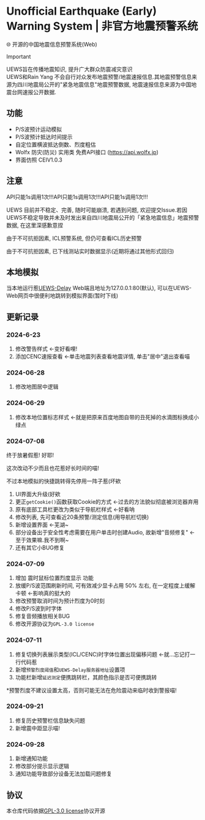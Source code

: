 # Unofficial Earthquake (Early) Warning System | 非官方地震预警系统
🌐 开源的中国地震信息预警系统(Web)

> [!IMPORTANT]
> UEWS旨在传播地震知识, 提升广大群众防震减灾意识 \
> UEWS和Rain Yang 不会自行对众发布地震预警/地震速报信息.其地震预警信息来源为四川地震局公开的"紧急地震信息"地震预警数据, 地震速报信息来源为中国地震台网速报公开数据.

## 功能
- P/S波预计运动模拟
- P/S波预计抵达时间提示
- 自定位置横波抵达倒数、烈度粗估
- Wolfx 防灾(防災) 实用类 免费API接口 (https://api.wolfx.jp)
- 界面仿照 CEIV1.0.3

## 注意

API只能1s调用1次!!!API只能1s调用1次!!!API只能1s调用1次!!!

UEWS 目前并不稳定、完善, 随时可能崩溃, 若遇到问题, 欢迎提交Issue.若因UEWS不稳定导致并未及时发出来自四川地震局公开的「紧急地震信息」地震预警数据, 在这里深感歉意捏

由于不可抗拒因素, ICL预警系统, 但仍可查看ICL历史预警

由于不可抗拒因素, 已下线测站实时数据显示(近期将通过其他形式回归)

## 本地模拟
当本地运行惹[UEWS-Delay](https://github.com/RainYangty/UEWS-Delay) Web端且地址为127.0.0.1:80(默认), 可以在UEWS-Web网页中很便利地跳转到模拟界面(暂时下线)

## 更新记录

### 2024-6-23

1. 修改警告样式 <-变好看哩!
2. 添加CENC速报查看 <-单击地震列表查看地震详情, 单击"居中"退出查看喵

### 2024-06-28

1. 修改地图居中逻辑

### 2024-06-29

1. 修改本地位置标志样式 <-就是把原来百度地图自带的丑死掉的水滴图标换成小绿点

### 2024-07-08

终于放暑假惹! 好耶!

这次改动不少而且也花惹好长时间的喵!

不过本地模拟的快捷跳转得先停用一阵子惹(坏欸

1. UI界面大升级(好欸
2. 更正`getCookie()`函数获取Cookie的方式 <-过去的方法貌似彻底被浏览器弃用
3. 原有底部工具栏更改为类似于导航栏样式 <-好看呐
4. 修改列表, 先可查看近20条预警/测定信息(用导航栏切换)
5. 新增设置界面 <-芜湖~
6. 部分设备出于安全性考虑需要在用户单击时创建Audio, 故新增"音频修复" <-至于效果嘛.我不到啊~
7. 还有其它小BUG修复

### 2024-07-09

1. 增加 震时鼠标位置烈度显示 功能
2. 放缓P/S波范围刷新时间, 可有效减少显卡占用 50% 左右, 在一定程度上缓解卡顿 <-影响真的挺大的
3. 修改预警取消时间为预计烈度为0时刻
4. 修改P/S波到时字体
5. 修复音频播放相关BUG
6. 修改开源协议为`GPL-3.0 license`

### 2024-07-11

1. 修复切换列表展示类型(ICL/CENC)时字体位置出现偏移问题 <-就...忘记打一行代码惹
2. 新增`预警烈度阈值`和`UEWS-Delay服务器地址`设置项
3. 功能栏新增`延迟测定`便携跳转栏，其颜色指示是否可便携跳转

*预警烈度不建议设置太高，否则可能无法在危险震动来临时收到警报喵!

### 2024-09-21

1. 修复历史预警栏信息缺失问题
2. 新增震中距显示喵!

### 2024-09-28

1. 新增通知功能
2. 修改部分提示显示逻辑
3. 通知功能导致部分设备无法加载问题修复


## 协议
本仓库代码依据[GPL-3.0 license](https://github.com/RainYangty/UEWS-Web/blob/main/LICENSE)协议开源
